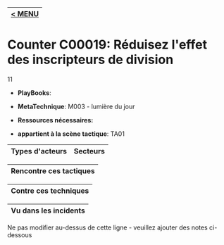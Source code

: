 |[< MENU](../README.md)|
|---|
# Counter C00019: Réduisez l'effet des inscripteurs de division

11

* **PlayBooks**:

* **MetaTechnique**: M003 - lumière du jour

* **Ressources nécessaires:**

* **appartient à la scène tactique**: TA01


|Types d'acteurs |Secteurs |
|----------- |------- |



|Rencontre ces tactiques |
|---------------------- |



|Contre ces techniques |
|------------------------- |



|Vu dans les incidents |
|----------------- |


Ne pas modifier au-dessus de cette ligne - veuillez ajouter des notes ci-dessous